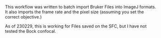 This workflow was written to batch import Bruker Files into ImageJ formats. It also imports the frame rate and the pixel size (assuming you set the correct objective.)

As of 230229, this is working for Files saved on the SFC, but I have not tested the Bock confocal.